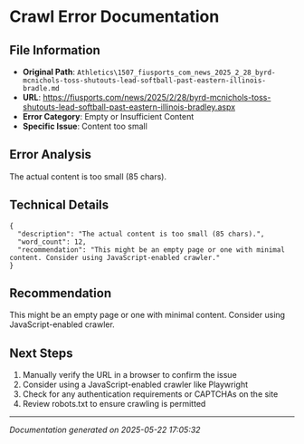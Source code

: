 # Crawl Error Documentation

## File Information
- **Original Path**: `Athletics\1507_fiusports_com_news_2025_2_28_byrd-mcnichols-toss-shutouts-lead-softball-past-eastern-illinois-bradle.md`
- **URL**: https://fiusports.com/news/2025/2/28/byrd-mcnichols-toss-shutouts-lead-softball-past-eastern-illinois-bradley.aspx
- **Error Category**: Empty or Insufficient Content
- **Specific Issue**: Content too small

## Error Analysis
The actual content is too small (85 chars).

## Technical Details
```
{
  "description": "The actual content is too small (85 chars).",
  "word_count": 12,
  "recommendation": "This might be an empty page or one with minimal content. Consider using JavaScript-enabled crawler."
}
```

## Recommendation
This might be an empty page or one with minimal content. Consider using JavaScript-enabled crawler.

## Next Steps
1. Manually verify the URL in a browser to confirm the issue
2. Consider using a JavaScript-enabled crawler like Playwright
3. Check for any authentication requirements or CAPTCHAs on the site
4. Review robots.txt to ensure crawling is permitted

---
*Documentation generated on 2025-05-22 17:05:32*

